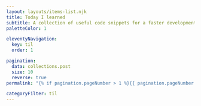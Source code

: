 ```yaml
---
layout: layouts/items-list.njk
title: Today I learned
subtitle: A collection of useful code snippets for a faster development.<br>Reading time &lt; 5 mins
paletteColor: 1

eleventyNavigation:
  key: til
  order: 1

pagination:
  data: collections.post
  size: 10
  reverse: true
permalink: "{% if pagination.pageNumber > 1 %}{{ pagination.pageNumber + 1 }}/{% endif %}/"

categoryFilter: til
---
```

